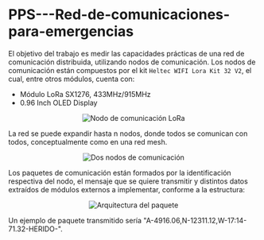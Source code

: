 # PPS---Red-de-comunicaciones-para-emergencias

El objetivo del trabajo es medir las capacidades prácticas de una red de comunicación distribuida, utilizando nodos de comunicación.
Los nodos de comunicación están compuestos por el kit `Heltec WIFI Lora Kit 32 V2`, el cual, entre otros módulos, cuenta con:

- Módulo LoRa SX1276, 433MHz/915MHz
- 0.96 Inch OLED Display

<p align="center">
  <img src="https://user-images.githubusercontent.com/64157418/121102965-35d44f80-c7d5-11eb-8e0e-ae933342aa42.jpeg"
       alt = "Nodo de comunicación LoRa">
</p>

La red se puede expandir hasta n nodos, donde todos se comunican con todos, conceptualmente como en una red mesh.

<p align="center">
  <img src="https://user-images.githubusercontent.com/64157418/121569800-8cb96f00-c9f7-11eb-8e5f-ee2202dde8b4.png"
       alt = "Dos nodos de comunicación">
</p>

Los paquetes de comunicación están formados por la identificación respectiva del nodo, el mensaje que se quiere transmitir y distintos datos extraídos de módulos externos a implementar, conforme a la estructura:

<p align="center">
  <img src="https://user-images.githubusercontent.com/64157418/121571160-0a31af00-c9f9-11eb-9f95-53d2003a81c5.png"
       alt = "Arquitectura del paquete">
</p>

Un ejemplo de paquete transmitido sería "A-4916.06,N-12311.12,W-17:14-71.32-HERIDO-".
